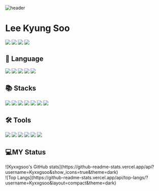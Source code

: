 ![header](https://capsule-render.vercel.app/api?type=waving&color=timeAuto&height=300&section=header&text=Kyxxgsoo)

<h1>Lee Kyung Soo</h1>
<p align="leading">
  <a href="https://www.instagram.com/kyxxgsoo/" target="_blank"><img src="https://img.shields.io/badge/kyxxgsoo-E4405F?style=flat-square&logo=Instagram&logoColor=FFFFFF"/></a>
  <a href="https://kyxxgsoo.tistory.com/" target="_blank"><img src="https://img.shields.io/badge/Tistory-000000?style=flat-square&logo=Tistory&logoColor=FFFFFF"/></a>
  <img src="https://img.shields.io/badge/jmtkd9196@gmail.com-EA4335?style=flat-square&logo=Gmail&logoColor=FFFFFF"/>
  <img src="https://img.shields.io/badge/이경수%232211-5865F2?style=flat-square&logo=Discord&logoColor=FFFFFF"/>
  <br>
</p>

<h2>📖 Language</h2>
<p align="leading">
  <img src="https://img.shields.io/badge/Swift-F05138?style=flat-square&logo=Swift&logoColor=white"/>
  <img src="https://img.shields.io/badge/C++-00599C?style=flat-square&logo=C%2B%2B&logoColor=FFFFFF"/>
  <img src="https://img.shields.io/badge/C-A8B9CC?style=flat-square&logo=C&logoColor=FFFFFF"/>
  <img src="https://img.shields.io/badge/Python-3776AB?style=flat-square&logo=Python&logoColor=FFFFFF"/>
  <img src="https://img.shields.io/badge/Java-007396?style=flat-square&logo=Java&logoColor=white"/></a>
  <br>
</p>

<h2>📚 Stacks</h2>
<p align="leading">
  <img src="https://img.shields.io/badge/SwiftUI-F05138?style=flat-square&logo=Swift&logoColor=FFFFFF"/>
  <img src="https://img.shields.io/badge/UIkit-2396F3?style=flat-square&logo=UIkit&logoColor=FFFFFF"/>
  <img src="https://img.shields.io/badge/Spring-6DB33F?style=flat-square&logo=Spring&logoColor=FFFFFF"/>
  <img src="https://img.shields.io/badge/Spring Boot-6DB33F?style=flat-square&logo=Spring Boot&logoColor=FFFFFF"/>
  <img src="https://img.shields.io/badge/Linux-FCC624?style=flat-square&logo=Linux&logoColor=FFFFFF"/>
  <img src="https://img.shields.io/badge/MySQL-4479A1?style=flat-square&logo=MySQL&logoColor=FFFFFF"/>
  <img src="https://img.shields.io/badge/PostgreSQL-4169E1?style=flat-square&logo=PostgreSQL&logoColor=FFFFFF"/>
  <br>
</p>

<h2>🛠️ Tools</h2>
<p align="leading">
  <img src="https://img.shields.io/badge/Xcode-147EFB?style=flat-square&logo=Xcode&logoColor=FFFFFF"/>
  <img src="https://img.shields.io/badge/Git-F05032?style=flat-square&logo=Git&logoColor=FFFFFF"/>
  <img src="https://img.shields.io/badge/Visual Studio-5C2D91?style=flat-square&logo=Visual Studio&logoColor=FFFFFF"/>
  <img src="https://img.shields.io/badge/Visual Studio Code-007ACC?style=flat-square&logo=Visual Studio Code&logoColor=FFFFFF"/>
  <img src="https://img.shields.io/badge/IntelliJ IDEA-000000?style=flat-square&logo=IntelliJ IDEA&logoColor=FFFFFF"/>
  <img src="https://img.shields.io/badge/PyCharm-000000?style=flat-square&logo=PyCharm&logoColor=FFFFFF"/>
  <br>
</p>

<h2>💻MY Status</h2>
![Kyxxgsoo's GitHub stats](https://github-readme-stats.vercel.app/api?username=Kyxxgsoo&show_icons=true&theme=dark)
<br>
![Top Langs](https://github-readme-stats.vercel.app/api/top-langs/?username=Kyxxgsoo&layout=compact&theme=dark)

<!--
**kyxxgsoo/kyxxgsoo** is a ✨ _special_ ✨ repository because its `README.md` (this file) appears on your GitHub profile.

Here are some ideas to get you started:

- 🔭 I’m currently working on ...
- 🌱 I’m currently learning ...
- 👯 I’m looking to collaborate on ...
- 🤔 I’m looking for help with ...
- 💬 Ask me about ...
- 📫 How to reach me: ...
- 😄 Pronouns: ...
- ⚡ Fun fact: ...
-->
